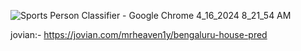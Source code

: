 ![Sports Person Classifier - Google Chrome 4_16_2024 8_21_54 AM](https://github.com/MrHeaven1y/ML-projects/assets/165138329/c99f90af-37f0-4bd3-90c4-daa7f8f1efbe)




jovian:-
https://jovian.com/mrheaven1y/bengaluru-house-pred

